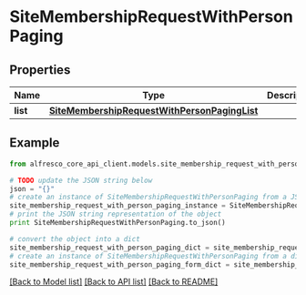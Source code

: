 # SiteMembershipRequestWithPersonPaging


## Properties
Name | Type | Description | Notes
------------ | ------------- | ------------- | -------------
**list** | [**SiteMembershipRequestWithPersonPagingList**](SiteMembershipRequestWithPersonPagingList.md) |  | 

## Example

```python
from alfresco_core_api_client.models.site_membership_request_with_person_paging import SiteMembershipRequestWithPersonPaging

# TODO update the JSON string below
json = "{}"
# create an instance of SiteMembershipRequestWithPersonPaging from a JSON string
site_membership_request_with_person_paging_instance = SiteMembershipRequestWithPersonPaging.from_json(json)
# print the JSON string representation of the object
print SiteMembershipRequestWithPersonPaging.to_json()

# convert the object into a dict
site_membership_request_with_person_paging_dict = site_membership_request_with_person_paging_instance.to_dict()
# create an instance of SiteMembershipRequestWithPersonPaging from a dict
site_membership_request_with_person_paging_form_dict = site_membership_request_with_person_paging.from_dict(site_membership_request_with_person_paging_dict)
```
[[Back to Model list]](../README.md#documentation-for-models) [[Back to API list]](../README.md#documentation-for-api-endpoints) [[Back to README]](../README.md)


